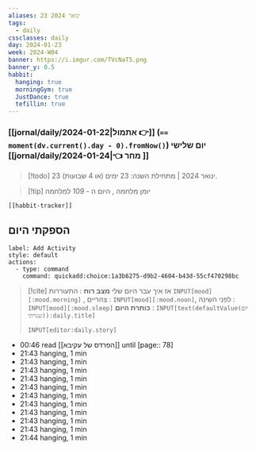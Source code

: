 ```yaml
---
aliases: 23 ינואר 2024
tags:
  - daily
cssclasses: daily
day: 2024-01-23
week: 2024-W04
banner: https://i.imgur.com/TVcNaT5.png
banner_y: 0.5
habbit:
  hanging: true
  morningGym: true
  JustDance: true
  tefillin: true
---
```


### [[jornal/daily/2024-01-22|אתמול 👉]] (**`== moment(dv.current().day - 0).fromNow()`**) יום שלישי [[jornal/daily/2024-01-24|👈 מחר ]]

> [!todo]   23 ינואר 2024 | מתחילת השנה: 23 ימים (או 4 שבועות). 

> [!tip]  יומן מלחמה , היום ה - 109 למלחמה

```meta-bind-embed
[[habbit-tracker]]
```

## הספקתי היום

```meta-bind-button
label: Add Activity
style: default
actions: 
  - type: command
    command: quickadd:choice:1a3b6275-d9b2-4604-b43d-55cf470298bc

```

> [!cite] אז איך עבר היום שלי
> **מצב רוח** :  התעוררות `INPUT[mood][:mood.morning]` , צהריים : `INPUT[mood][:mood.noon]`,  לפני השינה :  `INPUT[mood][:mood.sleep]`
> **כותרת היום** : `INPUT[text(defaultValue(יום שגרתי)):daily.title]`
> ```meta-bind
> INPUT[editor:daily.story]
> ```
- 00:46 read [[הפרדס של עקיבא]] until [page:: 78] 
- 21:43 hanging, 1 min 
- 21:43 hanging, 1 min 
- 21:43 hanging, 1 min 
- 21:43 hanging, 1 min 
- 21:43 hanging, 1 min 
- 21:43 hanging, 1 min 
- 21:43 hanging, 1 min 
- 21:43 hanging, 1 min 
- 21:43 hanging, 1 min 
- 21:43 hanging, 1 min 
- 21:44 hanging, 1 min 

